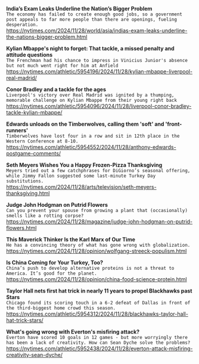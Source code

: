 **India’s Exam Leaks Underline the Nation’s Bigger Problem**\
`The economy has failed to create enough good jobs, so a government post appeals to far more people than there are openings, fueling desperation.`\
https://nytimes.com/2024/11/28/world/asia/indias-exam-leaks-underline-the-nations-bigger-problem.html

**Kylian Mbappe's night to forget: That tackle, a missed penalty and attitude questions**\
`The Frenchman had his chance to impress in Vinicius Junior's absence but not much went right for him at Anfield`\
https://nytimes.com/athletic/5954196/2024/11/28/kylian-mbappe-liverpool-real-madrid/

**Conor Bradley and a tackle for the ages**\
`Liverpool's victory over Real Madrid was ignited by a thumping, memorable challenge on Kylian Mbappe from their young right back`\
https://nytimes.com/athletic/5954096/2024/11/28/liverpool-conor-bradley-tackle-kylian-mbappe/

**Edwards unloads on the Timberwolves, calling them 'soft' and 'front-runners'**\
`Timberwolves have lost four in a row and sit in 12th place in the Western Conference at 8-10.`\
https://nytimes.com/athletic/5954552/2024/11/28/anthony-edwards-postgame-comments/

**Seth Meyers Wishes You a Happy Frozen-Pizza Thanksgiving**\
`Meyers tried out a few catchphrases for DiGiorno’s seasonal offering, while Jimmy Fallon suggested some last-minute Turkey Day substitutions.`\
https://nytimes.com/2024/11/28/arts/television/seth-meyers-thanksgiving.html

**Judge John Hodgman on Putrid Flowers**\
`Can you prevent your spouse from growing a plant that (occasionally) smells like a rotting corpse?`\
https://nytimes.com/2024/11/28/magazine/judge-john-hodgman-on-putrid-flowers.html

**This Maverick Thinker Is the Karl Marx of Our Time**\
`He has a convincing theory of what has gone wrong with globalization.`\
https://nytimes.com/2024/11/28/opinion/wolfgang-streeck-populism.html

**Is China Coming for Your Turkey, Too?**\
`China’s push to develop alternative proteins is not a threat to America. It’s good for the planet.`\
https://nytimes.com/2024/11/28/opinion/china-food-science-protein.html

**Taylor Hall nets first hat trick in nearly 11 years to propel Blackhawks past Stars**\
`Chicago found its scoring touch in a 6-2 defeat of Dallas in front of the third-biggest home crowd this season.`\
https://nytimes.com/athletic/5954312/2024/11/28/blackhawks-taylor-hall-hat-trick-stars/

**What's going wrong with Everton's misfiring attack?**\
`Everton have scored 10 goals in 12 games - but more worryingly there has been a lack of creativity. How can Sean Dyche solve the problems?`\
https://nytimes.com/athletic/5952438/2024/11/28/everton-attack-misfiring-creativity-sean-dyche/

